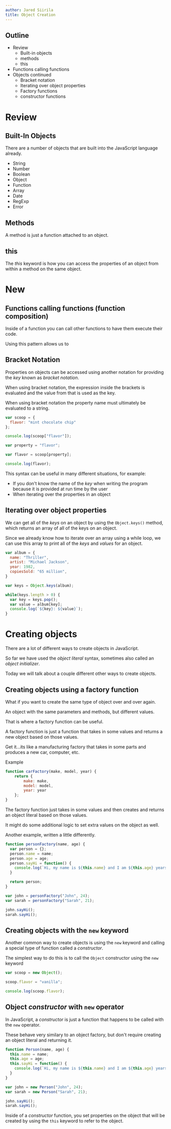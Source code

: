 ```yaml
---
author: Jared Siirila
title: Object Creation
---
```


## Outline
* Review
  * Built-in objects
  * methods
  * this
* Functions calling functions
* Objects continued
    * Bracket notation
    * Iterating over object properties
    * Factory functions
    * constructor functions


# Review

## Built-In Objects
There are a number of objects that are built into the JavaScript language already.

* String
* Number
* Boolean
* Object
* Function
* Array
* Date
* RegExp
* Error

## Methods

A method is just a function attached to an object.

## this

The *this* keyword is how you can access the properties of an object from within a method on the same object.

# New

## Functions calling functions (function composition)

Inside of a function you can call other functions to have them execute their code.

Using this pattern allows us to 

## Bracket Notation

Properties on objects can be accessed using another notation for providing the *key* known as *bracket notation*.

When using bracket notation, the expression inside the brackets is evaluated and the value from that is used as the key.

When using bracket notation the property name must ultimately be evaluated to a string.

```javascript
var scoop = {
  flavor: "mint chocolate chip"
};

console.log(scoop["flavor"]);

var property = "flavor";

var flavor = scoop[property];

console.log(flavor);
```

This syntax can be useful in many different situations, for example:

* If you don't know the name of the *key* when writing the program because it is provided at run time by the user
* When iterating over the properties in an object

## Iterating over object properties

We can get all of the *keys* on an object by using the `Object.keys()` method, which returns an array of all of the keys on an object.

Since we already know how to iterate over an array using a while loop, we can use this array to print all of the *keys* and *values* for an object.

```javascript
var album = {
  name: "Thriller",
  artist: "Michael Jackson",
  year: 1982,
  copiesSold: "65 million",
}

var keys = Object.keys(album);

while(keys.length > 0) {
  var key = keys.pop();
  var value = album[key];
  console.log(`${key}: ${value}`);
}
```

# Creating objects

There are a lot of different ways to create objects in JavaScript.

So far we have used the *object literal* syntax, sometimes also called an *object initializer*.

Today we will talk about a couple different other ways to create objects.

## Creating objects using a factory function

What if you want to create the same type of object over and over again.

An object with the same parameters and methods, but different values.

That is where a factory function can be useful.

A factory function is just a function that takes in some values and returns a new object based on those values.

Get it...its like a manufacturing factory that takes in some parts and produces a new car, computer, etc.

Example

```javascript
function carFactory(make, model, year) {
    return {
        make: make,
        model: model,
        year: year
    };
}
```

The factory function just takes in some values and then creates and returns an object literal based on those values.

It might do some additional logic to set extra values on the object as well.

Another example, written a little differently.

```javascript
function personFactory(name, age) {
  var person = {};
  person.name = name;
  person.age = age;
  person.sayHi = function() {
    console.log(`Hi, my name is ${this.name} and I am ${this.age} years old`);
  }

  return person;
}

var john = personFactory("John", 24);
var sarah = personFactory("Sarah", 21);

john.sayHi();
sarah.sayHi();
```


## Creating objects with the `new` keyword

Another common way to create objects is using the `new` keyword and calling a special type of function called a *constructor*.

The simplest way to do this is to call the `Object` constructor using the `new` keyword

```javascript
var scoop = new Object();

scoop.flavor = "vanilla";

console.log(scoop.flavor);
```

## Object *constructor* with `new` operator
In JavaScript, a *constructor* is just a function that happens to be called with the `new` operator.

These behave very similary to an object factory, but don't require creating an object literal and returning it.

```javascript
function Person(name, age) {
  this.name = name;
  this.age = age;
  this.sayHi = function() {
    console.log(`Hi, my name is ${this.name} and I am ${this.age} years old`);
  }
}

var john = new Person("John", 24);
var sarah = new Person("Sarah", 21);

john.sayHi();
sarah.sayHi();
```

Inside of a *constructor* function, you set properties on the object that will be created by using the `this` keyword to refer to the object.
